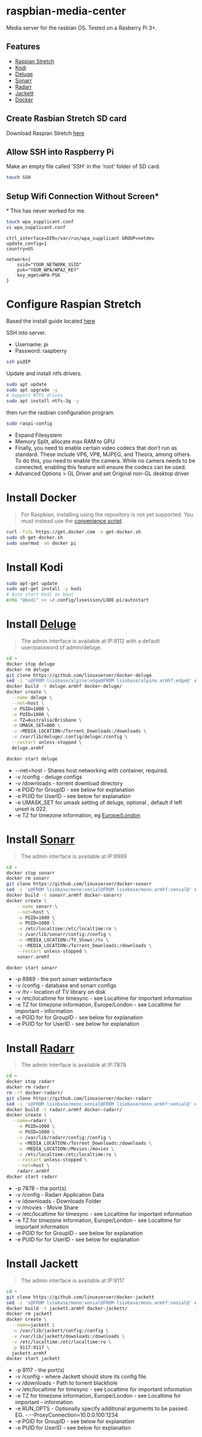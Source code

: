 # raspbian-media-center
Media server for the rasbian OS. Tested on a Rasberry Pi 3+.
## Features
- [Raspian Stretch](https://www.raspberrypi.org/downloads/raspbian/)
- [Kodi](https://kodi.tv/)
- [Deluge](https://deluge-torrent.org/)
- [Sonarr](https://sonarr.tv/)
- [Radarr](https://radarr.video/)
- [Jackett](https://github.com/Jackett/Jackett)
- [Docker](https://www.docker.com/)

## Create Rasbian Stretch SD card
Download Raspian Stretch [here](https://www.raspberrypi.org/downloads/raspbian/)

## Allow SSH into Raspberry Pi
Make an empty file called 'SSH' in the 'root' folder of SD card.

```sh
touch SSH
```

## Setup Wifi Connection Without Screen*
\* This has never worked for me.

```sh
touch wpa_supplicant.conf
vi wpa_supplicant.conf
```

```
ctrl_interface=DIR=/var/run/wpa_supplicant GROUP=netdev
update_config=1
country=US

network={
	ssid="YOUR_NETWORK_SSID"
	psk="YOUR_WPA/WPA2_KEY"
	key_mgmt=WPA-PSK
}
```

# Configure Raspian Stretch
Based the install guide located [here](https://www.makeuseof.com/tag/install-kodi-raspbian-media-center/)

SSH into server.
- Username: pi
- Password: raspberry

```sh
ssh pi@IP
```

Update and install ntfs drivers.

```sh
sudo apt update
sudo apt upgrade -y
# Support NTFS drives
sudo apt install ntfs-3g -y
```

then run the rasbian configuration program.

```sh
sudo raspi-config
```

- Expand Filesystem
- Memory Split, allocate max RAM to GPU
- Finally, you need to enable certain video codecs that don’t run as standard. These include VP6, VP8, MJPEG, and Theora, among others. To do this, you need to enable the camera. While no camera needs to be connected, enabling this feature will ensure the codecs can be used.
- Advanced Options > GL Driver and set Original non-GL desktop driver

# Install Docker
> For Raspbian, installing using the repository is not yet supported. You must instead use the [convenience script](https://docs.docker.com/install/linux/docker-ce/debian/#install-using-the-convenience-script).

```sh
curl -fsSL https://get.docker.com -o get-docker.sh
sudo sh get-docker.sh
sudo usermod -aG docker pi
```

# Install Kodi
```sh
sudo apt-get update
sudo apt-get install -y kodi
# Auto start Kodi on boot
echo "@kodi" >> ~/.config/lxsession/LXDE-pi/autostart
```

# Install [Deluge](https://hub.docker.com/r/linuxserver/deluge/)
> The admin interface is available at IP:8112 with a default user/password of admin/deluge.

```sh
cd ~
docker stop deluge
docker rm deluge
git clone https://github.com/linuxserver/docker-deluge
sed -i 's@FROM lsiobase/alpine:edge@FROM lsiobase/alpine.armhf:edge@' docker-deluge/Dockerfile
docker build -t deluge.armhf docker-deluge/
docker create \
  --name deluge \
  --net=host \
  -e PGID=1000 \
  -e PUID=1000 \
  -e TZ=Australia/Brisbane \
  -e UMASK_SET=000 \
  -v <MEDIA_LOCATION>/Torrent_Downloads:/downloads \
  -v /var/lib/deluge/.config/deluge:/config \
  --restart unless-stopped \
  deluge.armhf

docker start deluge
```

- --net=host - Shares host networking with container, required.
- -v /config - deluge configs
- -v /downloads - torrent download directory
- -e PGID for GroupID - see below for explanation
- -e PUID for UserID - see below for explanation
- -e UMASK_SET for umask setting of deluge, optional , default if left unset is 022.
- -e TZ for timezone information, eg [Europe/London](https://en.wikipedia.org/wiki/List_of_tz_database_time_zones)

# Install [Sonarr](https://hub.docker.com/r/linuxserver/sonarr/)
> The admin interface is available at IP:8989

```sh
cd ~
docker stop sonarr
docker rm sonarr
git clone https://github.com/linuxserver/docker-sonarr
sed -i 's@FROM lsiobase/mono:xenial@FROM lsiobase/mono.armhf:xenial@' docker-sonarr/Dockerfile
docker build -t sonarr.armhf docker-sonarr/
docker create \
    --name sonarr \
    --net=host \
    -e PGID=1000 \
    -e PUID=1000 \
    -v /etc/localtime:/etc/localtime:ro \
    -v /var/lib/sonarr/config:/config \
    -v <MEDIA_LOCATION>/TV_Shows:/tv \
    -v <MEDIA_LOCATION>/Torrent_Downloads:/downloads \
    --restart unless-stopped \
    sonarr.armhf

docker start sonarr
```

- -p 8989 - the port sonarr webinterface
- -v /config - database and sonarr configs
- -v /tv - location of TV library on disk
- -v /etc/localtime for timesync - see Localtime for important information
- -e TZ for timezone information, Europe/London - see Localtime for important - information
- -e PGID for for GroupID - see below for explanation
- -e PUID for for UserID - see below for explanation

# Install [Radarr](https://hub.docker.com/r/linuxserver/radarr/)
> The admin interface is available at IP:7878

```sh
cd ~
docker stop radarr
docker rm radarr
rm -rf docker-radarr/
git clone https://github.com/linuxserver/docker-radarr
sed -i 's@FROM lsiobase/mono:xenial@FROM lsiobase/mono.armhf:xenial@' docker-radarr/Dockerfile
docker build -t radarr.armhf docker-radarr/
docker create \
  --name=radarr \
    -e PGID=1000 \
    -e PUID=1000 \
    -v /var/lib/radarr/config:/config \
    -v <MEDIA_LOCATION>/Torrent_Downloads:/downloads \
    -v <MEDIA_LOCATION>/Movies:/movies \
    -v /etc/localtime:/etc/localtime:ro \
    --restart unless-stopped \
    --net=host \
    radarr.armhf
docker start radarr
```

- -p 7878 - the port(s)
- -v /config - Radarr Application Data
- -v /downloads - Downloads Folder
- -v /movies - Movie Share
- -v /etc/localtime for timesync - see Localtime for important information
- -e TZ for timezone information, Europe/London - see Localtime for important information
- -e PGID for for GroupID - see below for explanation
- -e PUID for for UserID - see below for explanation

# Install Jackett
> The admin interface is available at IP:9117

```sh
cd ~
git clone https://github.com/linuxserver/docker-jackett
sed -i 's@FROM lsiobase/mono:xenial@FROM lsiobase/mono.armhf:xenial@' docker-jackett/Dockerfile
docker build -t jackett.armhf docker-jackett/
docker rm jackett
docker create \
  --name=jackett \
  -v /var/lib/jackett/config:/config \
  -v /var/lib/jackett/downloads:/downloads \
  -v /etc/localtime:/etc/localtime:ro \
  -p 9117:9117 \
  jackett.armhf
docker start jackett
```

- -p 9117 - the port(s)
- -v /config - where Jackett should store its config file.
- -v /downloads - Path to torrent blackhole
- -v /etc/localtime for timesync - see Localtime for important information
- -e TZ for timezone information, Europe/London - see Localtime for important - information
- -e RUN_OPTS - Optionally specify additional arguments to be passed. EG. - --ProxyConnection=10.0.0.100:1234
- -e PGID for GroupID - see below for explanation
- -e PUID for UserID - see below for explanation

